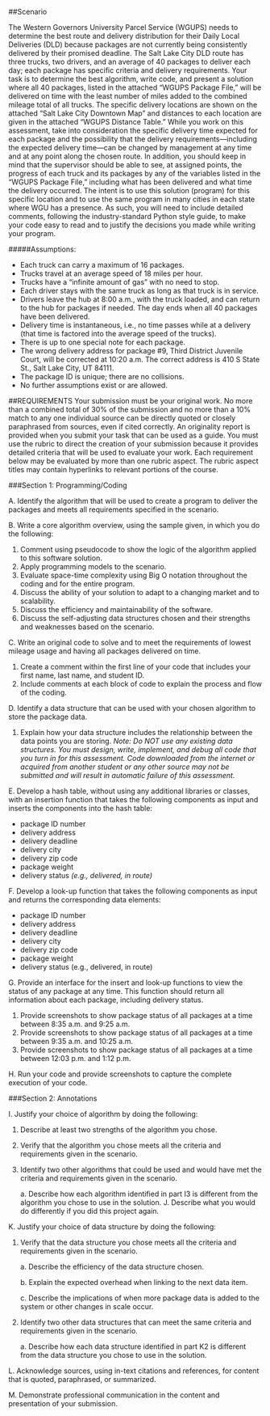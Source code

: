 ##Scenario

The Western Governors University Parcel Service (WGUPS) needs to determine the best route and delivery distribution for their Daily Local Deliveries (DLD) because packages are not currently being consistently delivered by their promised deadline. The Salt Lake City DLD route has three trucks, two drivers, and an average of 40 packages to deliver each day; each package has specific criteria and delivery requirements.
Your task is to determine the best algorithm, write code, and present a solution where all 40 packages, listed in the attached “WGUPS Package File,” will be delivered on time with the least number of miles added to the combined mileage total of all trucks. The specific delivery locations are shown on the attached “Salt Lake City Downtown Map” and distances to each location are given in the attached “WGUPS Distance Table.”
While you work on this assessment, take into consideration the specific delivery time expected for each package and the possibility that the delivery requirements—including the expected delivery time—can be changed by management at any time and at any point along the chosen route. In addition, you should keep in mind that the supervisor should be able to see, at assigned points, the progress of each truck and its packages by any of the variables listed in the “WGUPS Package File,” including what has been delivered and what time the delivery occurred.
The intent is to use this solution (program) for this specific location and to use the same program in many cities in each state where WGU has a presence. As such, you will need to include detailed comments, following the industry-standard Python style guide, to make your code easy to read and to justify the decisions you made while writing your program.

#####Assumptions:

  * Each truck can carry a maximum of 16 packages.
  * Trucks travel at an average speed of 18 miles per hour.
  * Trucks have a “infinite amount of gas” with no need to stop.
  * Each driver stays with the same truck as long as that truck is in service.
  * Drivers leave the hub at 8:00 a.m., with the truck loaded, and can return to the hub for packages if needed. The day ends when all 40 packages have been delivered.
  * Delivery time is instantaneous, i.e., no time passes while at a delivery (that time is factored into the average speed of the trucks).
  * There is up to one special note for each package.
  * The wrong delivery address for package #9, Third District Juvenile Court, will be corrected at 10:20 a.m. The correct address is 410 S State St., Salt Lake City, UT 84111.
  * The package ID is unique; there are no collisions.
  * No further assumptions exist or are allowed.

##REQUIREMENTS
Your submission must be your original work. No more than a combined total of 30% of the submission and no more than a 10% match to any one individual source can be directly quoted or closely paraphrased from sources, even if cited correctly. An originality report is provided when you submit your task that can be used as a guide.
You must use the rubric to direct the creation of your submission because it provides detailed criteria that will be used to evaluate your work. Each requirement below may be evaluated by more than one rubric aspect. The rubric aspect titles may contain hyperlinks to relevant portions of the course.

###Section 1: Programming/Coding

A.  Identify the algorithm that will be used to create a program to deliver the packages and meets all  requirements specified in the scenario.

B.  Write a core algorithm overview, using the sample given, in which you do the following:
    
   1.  Comment using pseudocode to show the logic of the algorithm applied to this software solution.
   2.  Apply programming models to the scenario.
   3.  Evaluate space-time complexity using Big O notation throughout the coding and for the entire program.
   4.  Discuss the ability of your solution to adapt to a changing market and to scalability.
   5.  Discuss the efficiency and maintainability of the software.
   6.  Discuss the self-adjusting data structures chosen and their strengths and weaknesses based on the scenario.
   
C.  Write an original code to solve and to meet the requirements of lowest mileage usage and having all  packages delivered on time.
   1.  Create a comment within the first line of your code that includes your first name, last name, and student ID.
   2.  Include comments at each  block of code to explain the process and flow of the coding.

D.  Identify a data structure that can be used with your chosen algorithm to store the package data.
   1.  Explain how your data structure includes the relationship between the data points you are storing.
   *Note: Do NOT use any existing data structures. You must design, write, implement, and debug all code that you turn in for this assessment. Code downloaded from the internet or acquired from another student or any other source may not be submitted and will result in automatic failure of this assessment.*
   
E.  Develop a hash table, without using any additional libraries or classes, with an insertion function that takes the following components as input and inserts the components into the hash table:

  * package ID number
  * delivery address
  * delivery deadline
  * delivery city
  * delivery zip code
  * package weight
  * delivery status *(e.g., delivered, in route)*
  
F.  Develop a look-up function that takes the following components as input and returns the corresponding data elements:

  * package ID number
  * delivery address
  * delivery deadline
  * delivery city
  * delivery zip code
  * package weight
  * delivery status (e.g., delivered, in route)
  
G.  Provide an interface for the insert and look-up functions to view the status of any package at any time. This function should return all information about each package, including delivery status.
  1.  Provide screenshots to show package status of all packages at a time between 8:35 a.m. and 9:25 a.m.
  2.  Provide screenshots to show package status of all packages at a time between 9:35 a.m. and 10:25 a.m.
  3.  Provide screenshots to show package status of all packages at a time between 12:03 p.m. and 1:12 p.m.
  
H.  Run your code and provide screenshots to capture the complete execution of your code.

###Section 2: Annotations

I.  Justify your choice of algorithm by doing the following:

   1.  Describe at least  two strengths of the algorithm you chose.
   2.  Verify that the algorithm you chose meets all  the criteria and requirements given in the scenario.
   3.  Identify two other algorithms that could be used and would have met the criteria and requirements given in the scenario.
   
        a.  Describe how each  algorithm identified in part I3 is different from the algorithm you chose to use in the solution.
J.  Describe what you would do differently if you did this project again.

K.  Justify your choice of data structure by doing the following:

   1.  Verify that the data structure you chose meets all  the criteria and requirements given in the scenario.
   
        a.  Describe the efficiency of the data structure chosen.
        
        b.  Explain the expected overhead when linking to the next data item.
        
        c.  Describe the implications of when more package data is added to the system or other changes in scale occur.
2.  Identify two other data structures that can meet the same criteria and requirements given in the scenario.

       a.  Describe how each  data structure identified in part K2 is different from the data structure you chose to use in the solution.
        
L.   Acknowledge sources, using in-text citations and references, for content that is quoted, paraphrased, or summarized.

M.  Demonstrate professional communication in the content and presentation of your submission.